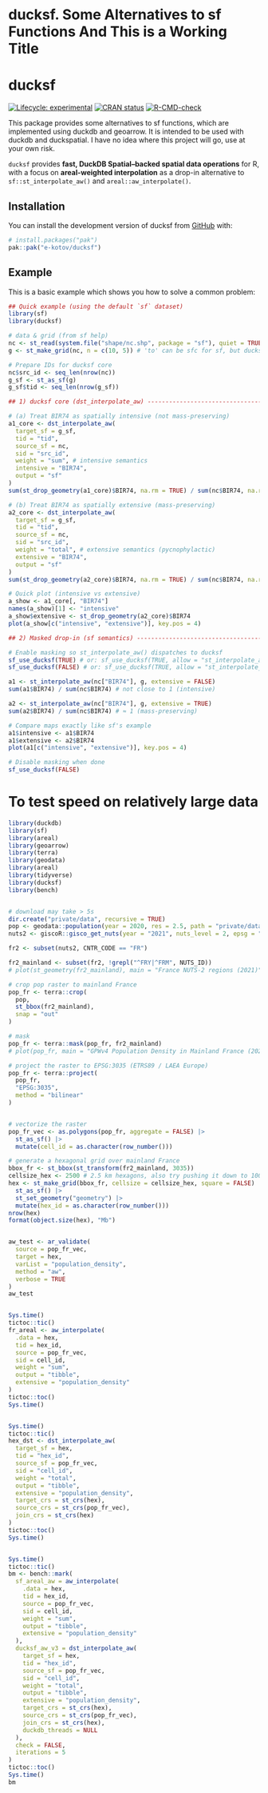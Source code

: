 # ducksf. Some Alternatives to sf Functions And This is a Working Title


<!-- README.md is generated from README.qmd. Please edit that file -->

# ducksf

<!-- badges: start -->

[![Lifecycle:
experimental](https://img.shields.io/badge/lifecycle-experimental-orange.svg)](https://lifecycle.r-lib.org/articles/stages.html#experimental)
[![CRAN
status](https://www.r-pkg.org/badges/version/ducksf.png)](https://CRAN.R-project.org/package=ducksf)
[![R-CMD-check](https://github.com/e-kotov/ducksf/actions/workflows/R-CMD-check.yaml/badge.svg)](https://github.com/e-kotov/ducksf/actions/workflows/R-CMD-check.yaml)
<!-- [![Codecov test coverage](https://codecov.io/gh/e-kotov/ducksf/graph/badge.svg)](https://app.codecov.io/gh/e-kotov/ducksf) -->
<!-- badges: end -->

This package provides some alternatives to sf functions, which are
implemented using duckdb and geoarrow. It is intended to be used with
duckdb and duckspatial. I have no idea where this project will go, use
at your own risk.

`ducksf` provides **fast, DuckDB Spatial–backed spatial data
operations** for R,  
with a focus on **areal-weighted interpolation** as a drop-in
alternative to  
`sf::st_interpolate_aw()` and `areal::aw_interpolate()`.

## Installation

You can install the development version of ducksf from
[GitHub](https://github.com/e-kotov/ducksf) with:

``` r
# install.packages("pak")
pak::pak("e-kotov/ducksf")
```

## Example

This is a basic example which shows you how to solve a common problem:

``` r
## Quick example (using the default `sf` dataset)
library(sf)
library(ducksf)

# data & grid (from sf help)
nc <- st_read(system.file("shape/nc.shp", package = "sf"), quiet = TRUE)
g <- st_make_grid(nc, n = c(10, 5)) # 'to' can be sfc for sf, but ducksf core needs an sf with an ID

# Prepare IDs for ducksf core
nc$src_id <- seq_len(nrow(nc))
g_sf <- st_as_sf(g)
g_sf$tid <- seq_len(nrow(g_sf))

## 1) ducksf core (dst_interpolate_aw) --------------------------------------

# (a) Treat BIR74 as spatially intensive (not mass-preserving)
a1_core <- dst_interpolate_aw(
  target_sf = g_sf,
  tid = "tid",
  source_sf = nc,
  sid = "src_id",
  weight = "sum", # intensive semantics
  intensive = "BIR74",
  output = "sf"
)
sum(st_drop_geometry(a1_core)$BIR74, na.rm = TRUE) / sum(nc$BIR74, na.rm = TRUE)

# (b) Treat BIR74 as spatially extensive (mass-preserving)
a2_core <- dst_interpolate_aw(
  target_sf = g_sf,
  tid = "tid",
  source_sf = nc,
  sid = "src_id",
  weight = "total", # extensive semantics (pycnophylactic)
  extensive = "BIR74",
  output = "sf"
)
sum(st_drop_geometry(a2_core)$BIR74, na.rm = TRUE) / sum(nc$BIR74, na.rm = TRUE)

# Quick plot (intensive vs extensive)
a_show <- a1_core[, "BIR74"]
names(a_show)[1] <- "intensive"
a_show$extensive <- st_drop_geometry(a2_core)$BIR74
plot(a_show[c("intensive", "extensive")], key.pos = 4)

## 2) Masked drop-in (sf semantics) -----------------------------------------

# Enable masking so st_interpolate_aw() dispatches to ducksf
sf_use_ducksf(TRUE) # or: sf_use_ducksf(TRUE, allow = "st_interpolate_aw")
sf_use_ducksf(FALSE) # or: sf_use_ducksf(TRUE, allow = "st_interpolate_aw")

a1 <- st_interpolate_aw(nc["BIR74"], g, extensive = FALSE)
sum(a1$BIR74) / sum(nc$BIR74) # not close to 1 (intensive)

a2 <- st_interpolate_aw(nc["BIR74"], g, extensive = TRUE)
sum(a2$BIR74) / sum(nc$BIR74) # ≈ 1 (mass-preserving)

# Compare maps exactly like sf's example
a1$intensive <- a1$BIR74
a1$extensive <- a2$BIR74
plot(a1[c("intensive", "extensive")], key.pos = 4)

# Disable masking when done
sf_use_ducksf(FALSE)
```

# To test speed on relatively large data

``` r
library(duckdb)
library(sf)
library(areal)
library(geoarrow)
library(terra)
library(geodata)
library(areal)
library(tidyverse)
library(ducksf)
library(bench)


# download may take > 5s
dir.create("private/data", recursive = TRUE)
pop <- geodata::population(year = 2020, res = 2.5, path = "private/data") # GPWv4 density
nuts2 <- giscoR::gisco_get_nuts(year = "2021", nuts_level = 2, epsg = "4326")

fr2 <- subset(nuts2, CNTR_CODE == "FR")

fr2_mainland <- subset(fr2, !grepl("^FRY|^FRM", NUTS_ID))
# plot(st_geometry(fr2_mainland), main = "France NUTS-2 regions (2021)")

# crop pop raster to mainland France
pop_fr <- terra::crop(
  pop,
  st_bbox(fr2_mainland),
  snap = "out"
)

# mask
pop_fr <- terra::mask(pop_fr, fr2_mainland)
# plot(pop_fr, main = "GPWv4 Population Density in Mainland France (2020)")

# project the raster to EPSG:3035 (ETRS89 / LAEA Europe)
pop_fr <- terra::project(
  pop_fr,
  "EPSG:3035",
  method = "bilinear"
)


# vectorize the raster
pop_fr_vec <- as.polygons(pop_fr, aggregate = FALSE) |>
  st_as_sf() |>
  mutate(cell_id = as.character(row_number()))

# generate a hexagonal grid over mainland France
bbox_fr <- st_bbox(st_transform(fr2_mainland, 3035))
cellsize_hex <- 2500 # 2.5 km hexagons, also try pushing it down to 1000 m
hex <- st_make_grid(bbox_fr, cellsize = cellsize_hex, square = FALSE) |>
  st_as_sf() |>
  st_set_geometry("geometry") |>
  mutate(hex_id = as.character(row_number()))
nrow(hex)
format(object.size(hex), "Mb")


aw_test <- ar_validate(
  source = pop_fr_vec,
  target = hex,
  varList = "population_density",
  method = "aw",
  verbose = TRUE
)
aw_test


Sys.time()
tictoc::tic()
fr_areal <- aw_interpolate(
  .data = hex,
  tid = hex_id,
  source = pop_fr_vec,
  sid = cell_id,
  weight = "sum",
  output = "tibble",
  extensive = "population_density"
)
tictoc::toc()
Sys.time()


Sys.time()
tictoc::tic()
hex_dst <- dst_interpolate_aw(
  target_sf = hex,
  tid = "hex_id",
  source_sf = pop_fr_vec,
  sid = "cell_id",
  weight = "total",
  output = "tibble",
  extensive = "population_density",
  target_crs = st_crs(hex),
  source_crs = st_crs(pop_fr_vec),
  join_crs = st_crs(hex)
)
tictoc::toc()
Sys.time()


Sys.time()
tictoc::tic()
bm <- bench::mark(
  sf_areal_aw = aw_interpolate(
    .data = hex,
    tid = hex_id,
    source = pop_fr_vec,
    sid = cell_id,
    weight = "sum",
    output = "tibble",
    extensive = "population_density"
  ),
  ducksf_aw_v3 = dst_interpolate_aw(
    target_sf = hex,
    tid = "hex_id",
    source_sf = pop_fr_vec,
    sid = "cell_id",
    weight = "total",
    output = "tibble",
    extensive = "population_density",
    target_crs = st_crs(hex),
    source_crs = st_crs(pop_fr_vec),
    join_crs = st_crs(hex),
    duckdb_threads = NULL
  ),
  check = FALSE,
  iterations = 5
)
tictoc::toc()
Sys.time()
bm
```

